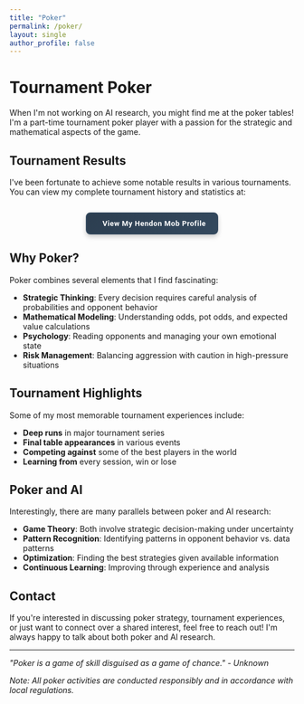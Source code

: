 ```yaml
---
title: "Poker"
permalink: /poker/
layout: single
author_profile: false
---
```


# Tournament Poker

When I'm not working on AI research, you might find me at the poker tables! I'm a part-time tournament poker player with a passion for the strategic and mathematical aspects of the game.

## Tournament Results

I've been fortunate to achieve some notable results in various tournaments. You can view my complete tournament history and statistics at:

<div style="text-align: center; margin: 2em 0;">
  <a href="https://pokerdb.thehendonmob.com/player.php?a=r&n=1103327" target="_blank" style="display: inline-block; padding: 10px 20px; background: linear-gradient(135deg, #2c3e50, #34495e); color: white; text-decoration: none; border-radius: 8px; font-weight: 600; font-size: 13px; font-family: 'Roboto', -apple-system, BlinkMacSystemFont, 'Segoe UI', sans-serif; transition: all 0.3s ease; box-shadow: 0 4px 8px rgba(0,0,0,0.2); border: 2px solid #34495e; letter-spacing: 0.5px;">
    <i class="fas fa-external-link-alt" style="margin-right: 8px; font-size: 11px;"></i>
    View My Hendon Mob Profile
  </a>
</div>

## Why Poker?

Poker combines several elements that I find fascinating:

- **Strategic Thinking**: Every decision requires careful analysis of probabilities and opponent behavior
- **Mathematical Modeling**: Understanding odds, pot odds, and expected value calculations
- **Psychology**: Reading opponents and managing your own emotional state
- **Risk Management**: Balancing aggression with caution in high-pressure situations

## Tournament Highlights

Some of my most memorable tournament experiences include:

- **Deep runs** in major tournament series
- **Final table appearances** in various events
- **Competing against** some of the best players in the world
- **Learning from** every session, win or lose

## Poker and AI

Interestingly, there are many parallels between poker and AI research:

- **Game Theory**: Both involve strategic decision-making under uncertainty
- **Pattern Recognition**: Identifying patterns in opponent behavior vs. data patterns
- **Optimization**: Finding the best strategies given available information
- **Continuous Learning**: Improving through experience and analysis

## Contact

If you're interested in discussing poker strategy, tournament experiences, or just want to connect over a shared interest, feel free to reach out! I'm always happy to talk about both poker and AI research.

---

*"Poker is a game of skill disguised as a game of chance." - Unknown*

*Note: All poker activities are conducted responsibly and in accordance with local regulations.*
